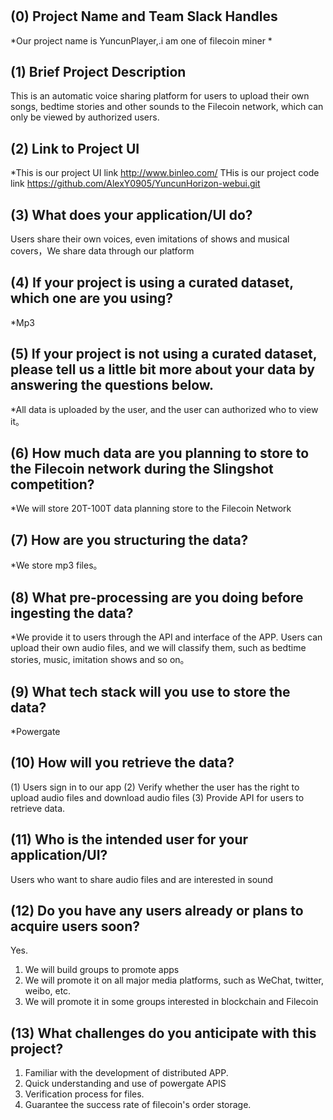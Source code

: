 # <YuncunPlayer>



## (0) Project Name and Team Slack Handles

*Our project name is YuncunPlayer,.i am  one of filecoin miner *


## (1) Brief Project Description

This is an automatic voice sharing platform for users to upload their own songs, bedtime stories and other sounds to the Filecoin network, which can only be viewed by authorized users.


## (2) Link to Project UI

*This is our project UI link  http://www.binleo.com/
THis is our project code link https://github.com/AlexY0905/YuncunHorizon-webui.git

## (3) What does your application/UI do?

Users share their own voices, even imitations of shows and musical covers，We share data through our platform

## (4) If your project is using a curated dataset, which one are you using?

*Mp3

## (5) If your project is not using a curated dataset, please tell us a little bit more about your data by answering the questions below.

*All data is uploaded by the user, and the user can authorized who  to view it。

## (6) How much data are you planning to store to the Filecoin network during the Slingshot competition?

*We will store  20T-100T data planning  store to the Filecoin Network

## (7) How are you structuring the data?

*We store mp3 files。

## (8) What pre-processing are you doing before ingesting the data?

*We provide it to users through the API and interface of the APP. Users can upload their own audio files, and we will classify them, such as bedtime stories, music, imitation shows and so on。

## (9)  What tech stack will you use to store the data?

*Powergate

## (10) How will you retrieve the data?

(1) Users sign in to our app
(2) Verify whether the user has the right to upload audio files and download audio files
(3) Provide API for users to retrieve data.

## (11) Who is the intended user for your application/UI?

Users who want to share audio files and are interested in sound

## (12) Do you have any users already or plans to acquire users soon?

Yes.  
1. We will build groups to promote apps
2. We will promote it on all major media platforms, such as WeChat, twitter, weibo, etc.
3. We will promote it in some groups interested in blockchain and Filecoin

## (13) What challenges do you anticipate with this project?

1. Familiar with the development of distributed APP.
2. Quick understanding and use of powergate APIS
3. Verification process for files.
4. Guarantee the success rate of filecoin's order storage.

